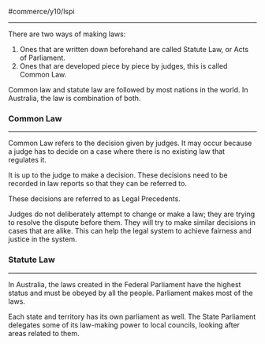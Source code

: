 #commerce/y10/lspi 

---
There are two ways of making laws:
1. Ones that are written down beforehand are called Statute Law, or Acts of Parliament.
2. Ones that are developed piece by piece by judges, this is called Common Law.

Common law and statute law are followed by most nations in the world. In Australia, the law is combination of both.

### Common Law
---
Common Law refers to the decision given by judges. It may occur because a judge has to decide on a case where there is no existing law that regulates it. 

It is up to the judge to make a decision. These decisions need to be recorded in law reports so that they can be referred to.

These decisions are referred to as Legal Precedents.

Judges do not deliberately attempt to change or make a law; they are trying to resolve the dispute before them. They will try to make similar decisions in cases that are alike. This can help the legal system to achieve fairness and justice in the system.


### Statute Law
---
In Australia, the laws created in the Federal Parliament have the highest status and must be obeyed by all the people. Parliament makes most of the laws.

Each state and territory has its own parliament as well. The State Parliament delegates some of its law-making power to local councils, looking after areas related to them.